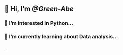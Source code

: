 ## 👋 Hi, I’m *@Green-Abe*
### 👀 I’m interested in **Python...**
### 🌱 I’m currently learning about  **Data analysis...**
.

<!---
Green-Abe/Green-Abe is a ✨ special ✨ repository because its `README.md` (this file) appears on your GitHub profile.
You can click the Preview link to take a look at your changes.
--->
